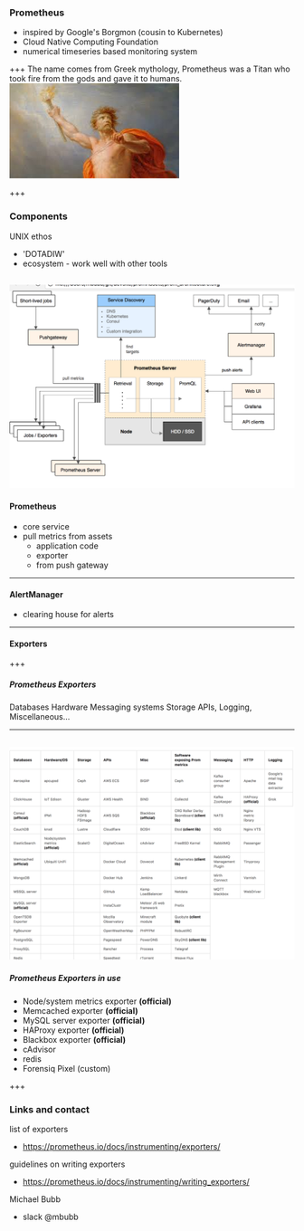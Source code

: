 ### Prometheus

- inspired by Google's Borgmon (cousin to Kubernetes)
- Cloud Native Computing Foundation
- numerical timeseries based monitoring system


+++
The name comes from Greek mythology, Prometheus was a Titan who took fire from the gods and gave it to humans.
![Fire](promAssets/promFire.jpeg)

+++
### Components

UNIX ethos
  - 'DOTADIW'
  - ecosystem - work well with other tools

![PromArch](promAssets/PromArch.png)
---

#### Prometheus
- core service
- pull metrics from assets
  - application code
  - exporter
  - from push gateway




---

#### AlertManager
- clearing house for alerts

---

#### Exporters

+++

##### Prometheus Exporters
Databases
Hardware
Messaging systems
Storage
APIs, Logging, Miscellaneous...

---
![PromExp](promAssets/promExport.png)
---

##### Prometheus Exporters in use

  - Node/system metrics exporter __(official)__
  - Memcached exporter __(official)__
  - MySQL server exporter __(official)__
  - HAProxy exporter __(official)__
  - Blackbox exporter __(official)__
  - cAdvisor
  - redis
  - Forensiq Pixel (custom)

+++

### Links and contact

list of exporters
- https://prometheus.io/docs/instrumenting/exporters/

guidelines on writing exporters
- https://prometheus.io/docs/instrumenting/writing_exporters/

Michael Bubb
- slack \@mbubb
